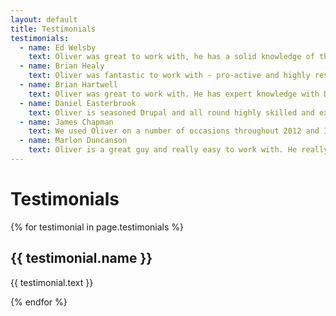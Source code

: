 ```yaml
---
layout: default
title: Testimonials
testimonials:
  - name: Ed Welsby
    text: Oliver was great to work with, he has a solid knowledge of the various aspects of web development and never minded helping me out with Linux commands!
  - name: Brian Healy
    text: Oliver was fantastic to work with - pro-active and highly responsive, he worked well remotely and as part of a project team. His understanding of the project requirement(s) and ability to translate it into working code was essential and he delivered.
  - name: Brian Hartwell
    text: Oliver was great to work with. He has expert knowledge with Drupal and delivered exactly what we were looking for on time. He's understanding, friendly and easy to get along with. I would enjoy working with him again in the future.
  - name: Daniel Easterbrook
    text: Oliver is seasoned Drupal and all round highly skilled and experienced web developer. I have worked with Oliver on an important project where he was reliable, prompt and ensured strict client deadline delivery and confidentiality at all times.
  - name: James Chapman
    text: We used Oliver on a number of occasions throughout 2012 and I have to say we've been delighted with his work. His skills working with Drupal are excellent particularly with custom module development and we wouldn't hesitate to recommend him others.
  - name: Marlon Duncanson
    text: Oliver is a great guy and really easy to work with. He really goes the extra mile to make sure the project is done properly. I would recommend him and will not hesitate to use him again in future.
---
```

# Testimonials

{% for testimonial in page.testimonials %}
  <h2>{{ testimonial.name }}</h2>
  <p>{{ testimonial.text }}</p>
{% endfor %}